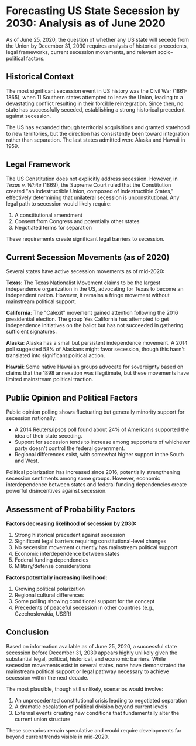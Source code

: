 # Forecasting US State Secession by 2030: Analysis as of June 2020

As of June 25, 2020, the question of whether any US state will secede from the Union by December 31, 2030 requires analysis of historical precedents, legal frameworks, current secession movements, and relevant socio-political factors.

## Historical Context

The most significant secession event in US history was the Civil War (1861-1865), when 11 Southern states attempted to leave the Union, leading to a devastating conflict resulting in their forcible reintegration. Since then, no state has successfully seceded, establishing a strong historical precedent against secession.

The US has expanded through territorial acquisitions and granted statehood to new territories, but the direction has consistently been toward integration rather than separation. The last states admitted were Alaska and Hawaii in 1959.

## Legal Framework

The US Constitution does not explicitly address secession. However, in *Texas v. White* (1869), the Supreme Court ruled that the Constitution created "an indestructible Union, composed of indestructible States," effectively determining that unilateral secession is unconstitutional. Any legal path to secession would likely require:

1. A constitutional amendment
2. Consent from Congress and potentially other states
3. Negotiated terms for separation

These requirements create significant legal barriers to secession.

## Current Secession Movements (as of 2020)

Several states have active secession movements as of mid-2020:

**Texas**: The Texas Nationalist Movement claims to be the largest independence organization in the US, advocating for Texas to become an independent nation. However, it remains a fringe movement without mainstream political support.

**California**: The "Calexit" movement gained attention following the 2016 presidential election. The group Yes California has attempted to get independence initiatives on the ballot but has not succeeded in gathering sufficient signatures.

**Alaska**: Alaska has a small but persistent independence movement. A 2014 poll suggested 58% of Alaskans might favor secession, though this hasn't translated into significant political action.

**Hawaii**: Some native Hawaiian groups advocate for sovereignty based on claims that the 1898 annexation was illegitimate, but these movements have limited mainstream political traction.

## Public Opinion and Political Factors

Public opinion polling shows fluctuating but generally minority support for secession nationally:

- A 2014 Reuters/Ipsos poll found about 24% of Americans supported the idea of their state seceding.
- Support for secession tends to increase among supporters of whichever party doesn't control the federal government.
- Regional differences exist, with somewhat higher support in the South and West.

Political polarization has increased since 2016, potentially strengthening secession sentiments among some groups. However, economic interdependence between states and federal funding dependencies create powerful disincentives against secession.

## Assessment of Probability Factors

**Factors decreasing likelihood of secession by 2030:**

1. Strong historical precedent against secession
2. Significant legal barriers requiring constitutional-level changes
3. No secession movement currently has mainstream political support
4. Economic interdependence between states
5. Federal funding dependencies
6. Military/defense considerations

**Factors potentially increasing likelihood:**

1. Growing political polarization
2. Regional cultural differences
3. Some polling showing conditional support for the concept
4. Precedents of peaceful secession in other countries (e.g., Czechoslovakia, USSR)

## Conclusion

Based on information available as of June 25, 2020, a successful state secession before December 31, 2030 appears highly unlikely given the substantial legal, political, historical, and economic barriers. While secession movements exist in several states, none have demonstrated the mainstream political support or legal pathway necessary to achieve secession within the next decade.

The most plausible, though still unlikely, scenarios would involve:
1. An unprecedented constitutional crisis leading to negotiated separation
2. A dramatic escalation of political division beyond current levels
3. External events creating new conditions that fundamentally alter the current union structure

These scenarios remain speculative and would require developments far beyond current trends visible in mid-2020.